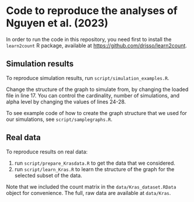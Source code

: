 # Code to reproduce the analyses of Nguyen et al. (2023)

In order to run the code in this repository, you need first to install the `learn2count` R package, available at https://github.com/drisso/learn2count.

## Simulation results

To reproduce simulation results, run `script/simulation_examples.R`.

Change the structure of the graph to simulate from, by changing the loaded file in line 17. You can control the cardinality, number of simulations, and alpha level by changing the values of lines 24-28.

To see example code of how to create the graph structure that we used for our simulations, see `script/samplegraphs.R`.

## Real data

To reproduce results on real data:

1. run `script/prepare_Krasdata.R` to get the data that we considered.
2. run `script/learn_Kras.R` to learn the structure of the graph for the selected subset of the data.

Note that we included the count matrix in the `data/Kras_dataset.RData` object for convenience.
The full, raw data are available at `data/Kras`.
